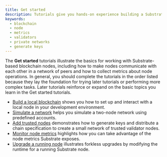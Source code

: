 ```yaml
---
title: Get started
description: Tutorials give you hands-on experience building a Substrate blockchain, adding features, submitting simple transactions, and observing node operations.
keywords:
  - blockchain
  - node
  - metrics
  - validators
  - private networks
  - generate keys
---
```


The **Get started** tutorials illustrate the basics for working with Substrate-based blockchain nodes, including how to make nodes communicate with each other in a network of peers and how to collect metrics about node operations.
In general, you should complete the tutorials in the order listed because they lay the foundation for trying later tutorials or performing more complex tasks.
Later tutorials reinforce or expand on the basic topics you learn in the Get started tutorials.

- [Build a local blockchain](/tutorials/get-started/build-local-blockchain/) shows you how to set up and interact with a local node in your development environment.
- [Simulate a network](/tutorials/get-started/simulate-network/) helps you simulate a two-node network using predefined accounts.
- [Add trusted nodes](/tutorials/get-started/trusted-network/) demonstrates how to generate keys and distribute a chain specification to create a small network of trusted validator nodes.
- [Monitor node metrics](/tutorials/get-started/node-metrics/) highlights how you can take advantage of the node metrics Substrate exposes.
- [Upgrade a running node](/tutorials/get-started/forkless-upgrade) illustrates forkless upgrades by modifying the runtime for a running Substrate node.
